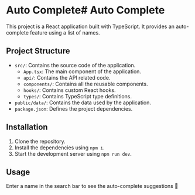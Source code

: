 # Auto Complete# Auto Complete

This project is a React application built with TypeScript. It provides an auto-complete feature using a list of names.

## Project Structure

- `src/`: Contains the source code of the application.
  - `App.tsx`: The main component of the application.
  - `api/`: Contains the API related code.
  - `components/`: Contains all the reusable components.
  - `hooks/`: Contains custom React hooks.
  - `types/`: Contains TypeScript type definitions.
- `public/data/`: Contains the data used by the application.
- `package.json`: Defines the project dependencies.

## Installation

1. Clone the repository.
2. Install the dependencies using `npm i`.
3. Start the development server using `npm run dev`.

## Usage

Enter a name in the search bar to see the auto-complete suggestions :rocket:
